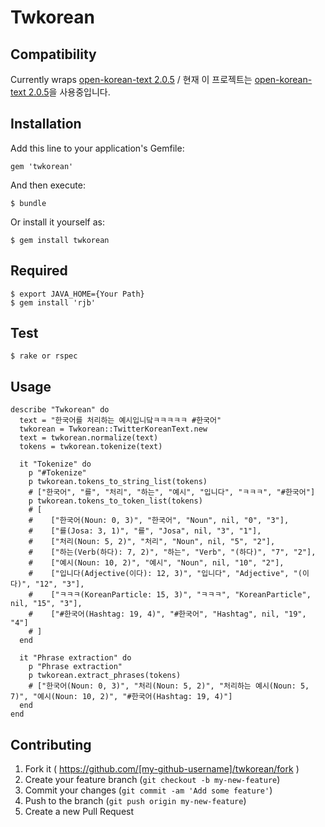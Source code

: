 # Twkorean

## Compatibility

Currently wraps [open-korean-text 2.0.5](https://github.com/open-korean-text/open-korean-text/releases/tag/open-korean-text-2.0.5) / 현재 이 프로젝트는 [open-korean-text 2.0.5](https://github.com/open-korean-text/open-korean-text/releases/tag/open-korean-text-2.0.5)을 사용중입니다.

## Installation

Add this line to your application's Gemfile:

    gem 'twkorean'

And then execute:

    $ bundle

Or install it yourself as:

    $ gem install twkorean

## Required

    $ export JAVA_HOME={Your Path}
    $ gem install 'rjb'

## Test
    
    $ rake or rspec

## Usage

    describe "Twkorean" do
      text = "한국어를 처리하는 예시입니닼ㅋㅋㅋㅋㅋ #한국어"
      twkorean = Twkorean::TwitterKoreanText.new
      text = twkorean.normalize(text)
      tokens = twkorean.tokenize(text)
    
      it "Tokenize" do
        p "#Tokenize"
        p twkorean.tokens_to_string_list(tokens)
        # ["한국어", "를", "처리", "하는", "예시", "입니다", "ㅋㅋㅋ", "#한국어"]
        p twkorean.tokens_to_token_list(tokens)
        # [
        #    ["한국어(Noun: 0, 3)", "한국어", "Noun", nil, "0", "3"],
        #    ["를(Josa: 3, 1)", "를", "Josa", nil, "3", "1"],
        #    ["처리(Noun: 5, 2)", "처리", "Noun", nil, "5", "2"],
        #    ["하는(Verb(하다): 7, 2)", "하는", "Verb", "(하다)", "7", "2"],
        #    ["예시(Noun: 10, 2)", "예시", "Noun", nil, "10", "2"],
        #    ["입니다(Adjective(이다): 12, 3)", "입니다", "Adjective", "(이다)", "12", "3"],
        #    ["ㅋㅋㅋ(KoreanParticle: 15, 3)", "ㅋㅋㅋ", "KoreanParticle", nil, "15", "3"],
        #    ["#한국어(Hashtag: 19, 4)", "#한국어", "Hashtag", nil, "19", "4"]
        # ]
      end
    
      it "Phrase extraction" do
        p "Phrase extraction"
        p twkorean.extract_phrases(tokens)
        # ["한국어(Noun: 0, 3)", "처리(Noun: 5, 2)", "처리하는 예시(Noun: 5, 7)", "예시(Noun: 10, 2)", "#한국어(Hashtag: 19, 4)"]
      end
    end

## Contributing

1. Fork it ( https://github.com/[my-github-username]/twkorean/fork )
2. Create your feature branch (`git checkout -b my-new-feature`)
3. Commit your changes (`git commit -am 'Add some feature'`)
4. Push to the branch (`git push origin my-new-feature`)
5. Create a new Pull Request
